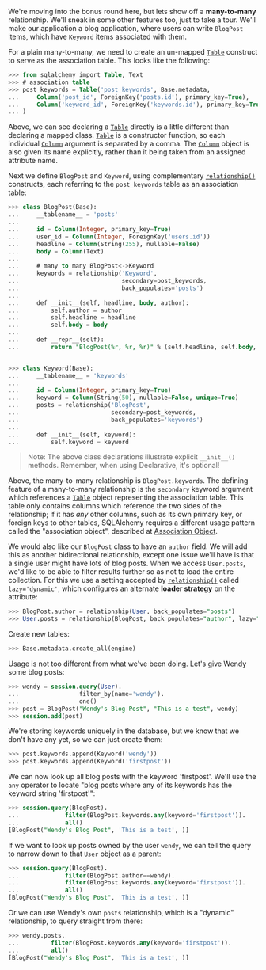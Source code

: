 We're moving into the bonus round here, but lets show off a **many-to-many** relationship. We'll sneak in some other features too, just to take a tour. We'll make our application a blog application, where users can write `BlogPost` items, which have `Keyword` items associated with them.

For a plain many-to-many, we need to create an un-mapped [`Table`](http://docs.sqlalchemy.org/core/metadata.html#sqlalchemy.schema.Table "sqlalchemy.schema.Table") construct to serve as the association table. This looks like the following:
    
```sql    
>>> from sqlalchemy import Table, Text
>>> # association table
>>> post_keywords = Table('post_keywords', Base.metadata,
...     Column('post_id', ForeignKey('posts.id'), primary_key=True),
...     Column('keyword_id', ForeignKey('keywords.id'), primary_key=True)
... )
```

Above, we can see declaring a [`Table`](http://docs.sqlalchemy.org/core/metadata.html#sqlalchemy.schema.Table "sqlalchemy.schema.Table") directly is a little different than declaring a mapped class. [`Table`](http://docs.sqlalchemy.org/core/metadata.html#sqlalchemy.schema.Table "sqlalchemy.schema.Table") is a constructor function, so each individual [`Column`](http://docs.sqlalchemy.org/core/metadata.html#sqlalchemy.schema.Column "sqlalchemy.schema.Column") argument is separated by a comma. The [`Column`](http://docs.sqlalchemy.org/core/metadata.html#sqlalchemy.schema.Column "sqlalchemy.schema.Column") object is also given its name explicitly, rather than it being taken from an assigned attribute name.

Next we define `BlogPost` and `Keyword`, using complementary [`relationship()`](http://docs.sqlalchemy.org/relationship_api.html#sqlalchemy.orm.relationship "sqlalchemy.orm.relationship") constructs, each referring to the `post_keywords` table as an association table:
    
```sql    
>>> class BlogPost(Base):
...     __tablename__ = 'posts'
...
...     id = Column(Integer, primary_key=True)
...     user_id = Column(Integer, ForeignKey('users.id'))
...     headline = Column(String(255), nullable=False)
...     body = Column(Text)
...
...     # many to many BlogPost<->Keyword
...     keywords = relationship('Keyword',
...                             secondary=post_keywords,
...                             back_populates='posts')
...
...     def __init__(self, headline, body, author):
...         self.author = author
...         self.headline = headline
...         self.body = body
...
...     def __repr__(self):
...         return "BlogPost(%r, %r, %r)" % (self.headline, self.body, self.author)


>>> class Keyword(Base):
...     __tablename__ = 'keywords'
...
...     id = Column(Integer, primary_key=True)
...     keyword = Column(String(50), nullable=False, unique=True)
...     posts = relationship('BlogPost',
...                          secondary=post_keywords,
...                          back_populates='keywords')
...
...     def __init__(self, keyword):
...         self.keyword = keyword
```

> Note: The above class declarations illustrate explicit `__init__()` methods. Remember, when using Declarative, it's optional!

Above, the many-to-many relationship is `BlogPost.keywords`. The defining feature of a many-to-many relationship is the `secondary` keyword argument which references a [`Table`](http://docs.sqlalchemy.org/core/metadata.html#sqlalchemy.schema.Table "sqlalchemy.schema.Table") object representing the association table. This table only contains columns which reference the two sides of the relationship; if it has _any_ other columns, such as its own primary key, or foreign keys to other tables, SQLAlchemy requires a different usage pattern called the "association object", described at [Association Object](http://docs.sqlalchemy.org/basic_relationships.html#association-pattern).

We would also like our `BlogPost` class to have an `author` field. We will add this as another bidirectional relationship, except one issue we'll have is that a single user might have lots of blog posts. When we access `User.posts`, we'd like to be able to filter results further so as not to load the entire collection. For this we use a setting accepted by [`relationship()`](http://docs.sqlalchemy.org/relationship_api.html#sqlalchemy.orm.relationship "sqlalchemy.orm.relationship") called `lazy='dynamic'`, which configures an alternate **loader strategy** on the attribute:
    
```sql    
>>> BlogPost.author = relationship(User, back_populates="posts")
>>> User.posts = relationship(BlogPost, back_populates="author", lazy="dynamic")
```

Create new tables:
    
```sql    
>>> Base.metadata.create_all(engine)
```    

Usage is not too different from what we've been doing. Let's give Wendy some blog posts:
    
```sql    
>>> wendy = session.query(User).
...                 filter_by(name='wendy').
...                 one()
>>> post = BlogPost("Wendy's Blog Post", "This is a test", wendy)
>>> session.add(post)
```

We're storing keywords uniquely in the database, but we know that we don't have any yet, so we can just create them:
    
```sql    
>>> post.keywords.append(Keyword('wendy'))
>>> post.keywords.append(Keyword('firstpost'))
```

We can now look up all blog posts with the keyword 'firstpost'. We'll use the `any` operator to locate "blog posts where any of its keywords has the keyword string 'firstpost'":
    
```sql    
>>> session.query(BlogPost).
...             filter(BlogPost.keywords.any(keyword='firstpost')).
...             all()
[BlogPost("Wendy's Blog Post", 'This is a test', )]
```

If we want to look up posts owned by the user `wendy`, we can tell the query to narrow down to that `User` object as a parent:
    
```sql    
>>> session.query(BlogPost).
...             filter(BlogPost.author==wendy).
...             filter(BlogPost.keywords.any(keyword='firstpost')).
...             all()
[BlogPost("Wendy's Blog Post", 'This is a test', )]
```

Or we can use Wendy's own `posts` relationship, which is a "dynamic" relationship, to query straight from there:
    
```sql    
>>> wendy.posts.
...         filter(BlogPost.keywords.any(keyword='firstpost')).
...         all()
[BlogPost("Wendy's Blog Post", 'This is a test', )]
```    
